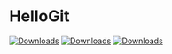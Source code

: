 # HelloGit
[![Downloads](https://img.shields.io/github/downloads/terry-u16/MaterialChartPlugin/v1.1.1/total.svg?style=flat-square)](https://github.com/terry-u16/MaterialChartPlugin/releases/latest)
[![Downloads](https://img.shields.io/github/downloads/terry-u16/MaterialChartPlugin/v1.1/total.svg?style=flat-square)](https://github.com/terry-u16/MaterialChartPlugin/releases/latest)
[![Downloads](https://img.shields.io/github/downloads/terry-u16/MaterialChartPlugin/v1.0/total.svg?style=flat-square)](https://github.com/terry-u16/MaterialChartPlugin/releases/latest)

